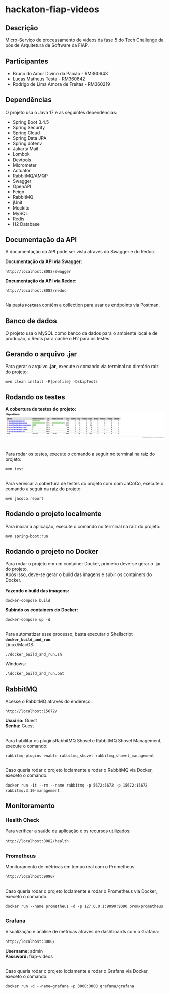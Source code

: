 # hackaton-fiap-videos
Descrição
---------
Micro-Serviço de processamento de vídeos da fase 5 do Tech Challenge da pós de Arquitetura de Software da FIAP.

Participantes
-------------
* Bruno do Amor Divino da Paixão - RM360643
* Lucas Matheus Testa - RM360642
* Rodrigo de Lima Amora de Freitas - RM360219

Dependências
------------
O projeto usa o Java 17 e as seguintes dependências:

* Spring Boot 3.4.5
* Spring Security
* Spring Cloud
* Spring Data JPA
* Spring dotenv
* Jakarta Mail
* Lombok
* Devtools
* Micrometer
* Actuator
* RabbitMQ/AMQP
* Swagger
* OpenAPI
* Feign
* RabbitMQ
* jUnit
* Mockito
* MySQL
* Redis
* H2 Database

Documentação da API
-------------------
A documentação da API pode ser vista através do Swagger e do Redoc.<br>

<b>Documentação da API via Swagger:</b>
```shell script
http://localhost:8082/swagger
```

<b>Documentação da API via Redoc:</b>
```shell script
http://localhost:8082/redoc
```

##
Na pasta <b>`Postman`</b> contém a collection para usar os endpoints via Postman.

Banco de dados
--------------
O projeto usa o MySQL como banco da dados para o ambiente local e de produção, o Redis para cache o H2 para os testes.

Gerando o arquivo .jar
----------------------
Para gerar o arquivo <b>.jar</b>, execute o comando via terminal no diretório raiz do projeto:
```shell script
mvn clean install -P{profile} -DskipTests
```

Rodando os testes
-----------------
<b>A cobertura de testes do projeto:</b>
![A cobertura de testes do projeto:](imagens/cobertura-de-testes.png)

##

Para rodar os testes, execute o comando a seguir no terminal na raiz do projeto:
```shell script
mvn test
```

##
Para verivicar a cobertura de testes do projeto com com JaCoCo, execute o comando a seguir na raiz do projeto:
```shell script
mvn jacoco:report
```

Rodando o projeto localmente
----------------------------
Para iniciar a aplicação, execute o comando no terminal na raiz do projeto:

```shell script
mvn spring-boot:run
```

Rodando o projeto no Docker
---------------------------
Para rodar o projeto em um container Docker, primeiro deve-se gerar o .jar do projeto.<br>
Após isso, deve-se gerar o build das imagens e subir os containers do Docker.<br><br>
<b>Fazendo o build das imagens:</b>
```shell script
docker-compose build
```

<b>Subindo os containers do Docker:</b>
```shell script
docker-compose up -d
```

##
Para automatizar esse processo, basta executar o Shellscript <b>`docker_build_and_run`</b>:<br>
Linux/MacOS:
```shell script
./docker_build_and_run.sh
```

Windows:
```shell script
.\docker_build_and_run.bat
```

RabbitMQ
--------
Acesse o RabbitMQ através do endereço:
```shell script
http://localhost:15672/
```

<b>Usuário:</b> Guest <br>
<b>Senha:</b> Guest

##
Para habilitar os pluginsRabbitMQ Shovel e RabbitMQ Shovel Management, execute o comando:
```shell script
rabbitmq-plugins enable rabbitmq_shovel rabbitmq_shovel_management
```

##
Caso queria rodar o projeto loclamente e rodar o RabbitMQ via Docker, execeto o comando:
```shell script
docker run -it --rm --name rabbitmq -p 5672:5672 -p 15672:15672 rabbitmq:3.10-management
```

Monitoramento
-------------
### Health Check
Para verificar a saúde da aplicação e os recursos utilizados:
```shell script
http://localhost:8082/health
```

##

### Prometheus
Monitoramento de métricas em tempo real com o Prometheus:
```shell script
http://localhost:9090/
```

##
Caso queria rodar o projeto loclamente e rodar o Prometheus via Docker, execeto o comando:
```shell script
docker run --name prometheus -d -p 127.0.0.1:9090:9090 prom/prometheus
```

##

### Grafana
Visualização e análise de métricas através de dashboards com o Grafana:
```shell script
http://localhost:3000/
```

<b>Username:</b> admin <br>
<b>Password:</b> fiap-videos

##
Caso queria rodar o projeto loclamente e rodar o Grafana via Docker, execeto o comando:
```shell script
docker run -d --name=grafana -p 3000:3000 grafana/grafana
```

